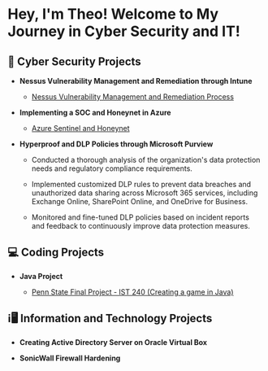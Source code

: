 <h1>Hey, I'm Theo! Welcome to My Journey in Cyber Security and IT! </a></h1>

<h2>🔐 Cyber Security Projects </h2>

- <b>Nessus Vulnerability Management and Remediation through Intune</b>
  - [Nessus Vulnerability Management and Remediation Process](https://github.com/Denwawa/NessusProject/tree/main)

- <b>Implementing a SOC and Honeynet in Azure</b>
  - [Azure Sentinel and Honeynet](https://github.com/Denwawa/AzureSentinel)

 - <b> Hyperproof and DLP Policies through Microsoft Purview </b>
   - Conducted a thorough analysis of the organization's data protection needs and regulatory compliance requirements.
     
   - Implemented customized DLP rules to prevent data breaches and unauthorized data sharing across Microsoft 365 services, including Exchange Online, SharePoint Online, and OneDrive for Business.
     
   - Monitored and fine-tuned DLP policies based on incident reports and feedback to continuously improve data protection measures.
     
<h2>💻 Coding Projects </h2>

- <b>Java Project</b>

  - [Penn State Final Project - IST 240 (Creating a game in Java)](https://github.com/Denwawa/Group5-Final-Project)

<h2>ℹ️🖥️ Information and Technology Projects </h2>

- <b>Creating Active Directory Server on Oracle Virtual Box</b>

- <b>SonicWall Firewall Hardening</b>
